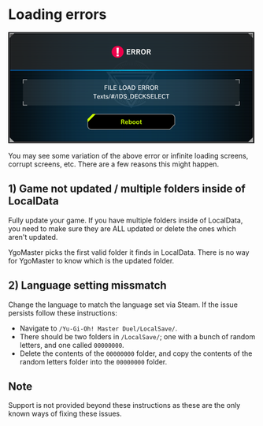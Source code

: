 # Loading errors

![Alt text](Pics/LoadError.png)

You may see some variation of the above error or infinite loading screens, corrupt screens, etc. There are a few reasons this might happen.

## 1) Game not updated / multiple folders inside of LocalData

Fully update your game. If you have multiple folders inside of LocalData, you need to make sure they are ALL updated or delete the ones which aren't updated.

YgoMaster picks the first valid folder it finds in LocalData. There is no way for YgoMaster to know which is the updated folder.

## 2) Language setting missmatch

Change the language to match the language set via Steam. If the issue persists follow these instructions:

- Navigate to `/Yu-Gi-Oh! Master Duel/LocalSave/`.
- There should be two folders in `/LocalSave/`; one with a bunch of random letters, and one called `00000000`.
- Delete the contents of the `00000000` folder, and copy the contents of the random letters folder into the `00000000` folder.

## Note

Support is not provided beyond these instructions as these are the only known ways of fixing these issues.
